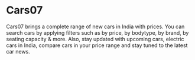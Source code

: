 # Cars07
Cars07 brings a complete range of new cars in India with prices. You can search cars by applying filters such as by price, by bodytype, by brand, by seating capacity &amp; more. Also, stay updated with upcoming cars, electric cars in India, compare cars in your price range and stay tuned to the latest car news.
